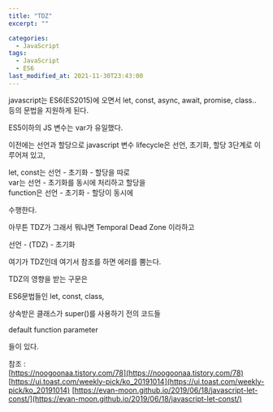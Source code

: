 ```yaml
---
title: "TDZ"
excerpt: ""

categories:
  - JavaScript
tags:
  - JavaScript
  - ES6
last_modified_at: 2021-11-30T23:43:00
---
```


<!-- 난 TDZ에 대해 모르니까 다시보면 기억나게 간단히 메모하고자 한다.   -->

javascript는 ES6(ES2015)에 오면서
let, const, async, await, promise, class.. 등의
문법을 지원하게 된다.

ES5이하의 JS 변수는 var가 유일했다.  
  
이전에는 선언과 할당으로 
javascript 변수 lifecycle은 선언, 초기화, 할당 3단계로 이루어져 있고,

let, const는 선언 - 초기화 - 할당을 따로   
var는 선언 - 초기화를 동시에 처리하고 할당을   
function은 선언 - 초기화 - 할당이 동시에   

수행한다.

아무튼 TDZ가 그래서 뭐냐면 Temporal Dead Zone 이라하고

선언 - (TDZ) - 초기화  

여기가 TDZ인데 여기서 참조를 하면 에러를 뿜는다.

TDZ의 영향을 받는 구문은 

ES6문법들인 let, const, class,  

상속받은 클래스가 super()를 사용하기 전의 코드들  

default function parameter

들이 있다.


참조 :   
[https://noogoonaa.tistory.com/78](https://noogoonaa.tistory.com/78)  <!--가장 쉽게 설명되어있다.  -->
 [https://ui.toast.com/weekly-pick/ko_20191014](https://ui.toast.com/weekly-pick/ko_20191014)  <!--예시가 풍부하다.-->
 [https://evan-moon.github.io/2019/06/18/javascript-let-const/](https://evan-moon.github.io/2019/06/18/javascript-let-const/)  <!-- 가장 깊다.-->
